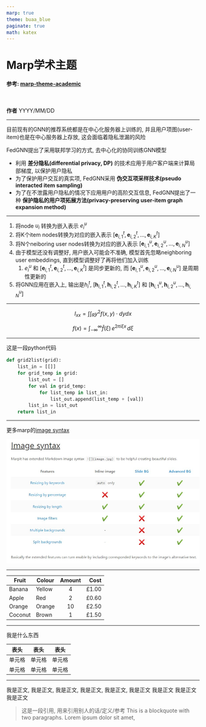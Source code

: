 ```yaml
---
marp: true
theme: buaa_blue
paginate: true
math: katex
---
```


<!--将下面所有日文翻译成中文 --> 

<!-- _class: lead -->

# Marp学术主题

#### 参考: [marp-theme-academic](https://github.com/kaisugi/marp-theme-academic)

<br>

**作者**
YYYY/MM/DD

---

<!-- _header: 基本 -->

目前现有的GNN的推荐系统都是在中心化服务器上训练的, 并且用户项图(user-item)也是在中心服务器上存放, 这会面临着隐私泄漏的风险

FedGNN提出了采用联邦学习的方式, 去中心化的协同训练GNN模型

- 利用 **差分隐私(differential privacy, DP)** 的技术应用于用户客户端来计算局部梯度, 以保护用户隐私
- 为了保护用户交互的真实项, FedGNN采用 **伪交互项采样技术(pseudo interacted item sampling)** 
- 为了在不泄露用户隐私的情况下应用用户的高阶交互信息, FedGNN提出了一种 **保护隐私的用户项拓展方法(privacy-preserving user-item graph expansion method)**

---

<!-- _header: 公式-->

1. 将node $u_i$ 转换为嵌入表示 $e_{i}^{u}$
2. 将K个item nodes转换为对应的嵌入表示 $\left[\mathbf{e}_{i, 1}^t, \mathbf{e}_{i, 2}^t, \ldots, \mathbf{e}_{i, K}^t\right]$
3. 将N个neiboring user nodes转换为对应的嵌入表示 $\left[\mathbf{e}_{i, 1}^u, \mathbf{e}_{i, 2}^u, \ldots, \mathbf{e}_{i, N}^u\right]$
4. 由于模型还没有调整好, 用户嵌入可能会不准确, 模型首先忽略neighboring user embeddings, 直到模型调整好了再将他们加入训练
   1. $e_{i}^{u}$ 和 $\left[\mathbf{e}_{i, 1}^t, \mathbf{e}_{i, 2}^t, \ldots, \mathbf{e}_{i, K}^t\right]$ 是同步更新的, 而 $\left[\mathbf{e}_{i, 1}^u, \mathbf{e}_{i, 2}^u, \ldots, \mathbf{e}_{i, N}^u\right]$ 是周期性更新的
5. 将GNN应用在嵌入上, 输出是$h_{i}^{t}$, $\left[\mathbf{h}_{i, 1}^t, \mathbf{h}_{i, 2}^t, \ldots, \mathbf{h}_{i, K}^t\right]$ 和  $\left[\mathbf{h}_{i, 1}^u, \mathbf{h}_{i, 2}^u, \ldots, \mathbf{h}_{i, N}^u\right]$

---

<!-- _header: 公式 -->

$$ I_{xx}=\int\int_Ry^2f(x,y)\cdot{}dydx $$

$$
f(x) = \int_{-\infty}^\infty
    \hat f(\xi)\,e^{2 \pi i \xi x}
    \,d\xi
$$

---

<!-- _header: 代码 -->

这是一段python代码

```python
def grid2list(grid):
    list_in = [[]]
    for grid_temp in grid:
        list_out = []
        for val in grid_temp:
            for list_temp in list_in:
                list_out.append(list_temp + [val])
        list_in = list_out
    return list_in
```

---

<!-- _header: 图片 -->

更多marp的[image syntax](https://marpit.marp.app/image-syntax)

![blur:2px width:800px center](./fig/1.jpg) <!-- Setting size to 32x32 px -->

---

<!-- _header: 表格 -->

Fruit | Colour | Amount | Cost
-----|------|:-----:|------:
Banana | Yellow | 4 | £1.00
Apple | Red | 2 | £0.60
Orange | Orange | 10 | £2.50
Coconut | Brown | 1 | £1.50

--- 

<!-- _header: 居中的表格 -->

我是什么东西

|  表头   | 表头  | 表头 |
|  ----  | ----  |--- |
| 单元格  | 单元格 |单元格|
| 单元格  | 单元格 |单元格|

--- 

<!-- _header: 注释 / 引用 -->

我是正文, 我是正文, 我是正文, 我是正文, 我是正文, 我是正文
我是正文
我是正文
我是正文

> 这是一段引用, 用来引用别人的话/定义/参考
> This is a blockquote with two paragraphs. Lorem ipsum dolor sit amet,